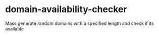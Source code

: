 # domain-availability-checker

Mass generate random domains with a specified length and check if its available
